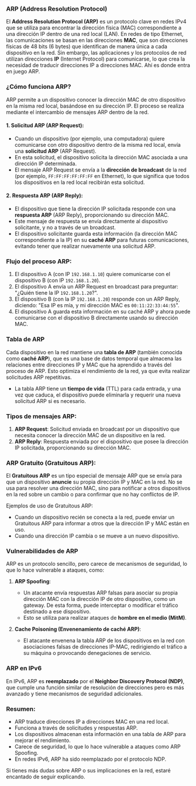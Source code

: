 ### ARP (Address Resolution Protocol)

El **Address Resolution Protocol (ARP)** es un protocolo clave en redes IPv4 que se utiliza para encontrar la dirección física (MAC) correspondiente a una dirección IP dentro de una red local (LAN). En redes de tipo Ethernet, las comunicaciones se basan en las direcciones **MAC**, que son direcciones físicas de 48 bits (6 bytes) que identifican de manera única a cada dispositivo en la red. Sin embargo, las aplicaciones y los protocolos de red utilizan direcciones **IP** (Internet Protocol) para comunicarse, lo que crea la necesidad de traducir direcciones IP a direcciones MAC. Ahí es donde entra en juego ARP.

### ¿Cómo funciona ARP?

ARP permite a un dispositivo conocer la dirección MAC de otro dispositivo en la misma red local, basándose en su dirección IP. El proceso se realiza mediante el intercambio de mensajes ARP dentro de la red.

#### 1. Solicitud ARP (ARP Request):
- Cuando un dispositivo (por ejemplo, una computadora) quiere comunicarse con otro dispositivo dentro de la misma red local, envía una **solicitud ARP** (ARP Request).
- En esta solicitud, el dispositivo solicita la dirección MAC asociada a una dirección IP determinada.
- El mensaje ARP Request se envía a la **dirección de broadcast** de la red (por ejemplo, `FF:FF:FF:FF:FF:FF` en Ethernet), lo que significa que todos los dispositivos en la red local recibirán esta solicitud.

#### 2. Respuesta ARP (ARP Reply):
- El dispositivo que tiene la dirección IP solicitada responde con una **respuesta ARP** (ARP Reply), proporcionando su dirección MAC.
- Este mensaje de respuesta se envía directamente al dispositivo solicitante, y no a través de un broadcast.
- El dispositivo solicitante guarda esta información (la dirección MAC correspondiente a la IP) en su **caché ARP** para futuras comunicaciones, evitando tener que realizar nuevamente una solicitud ARP.

### Flujo del proceso ARP:

1. El dispositivo A (con IP `192.168.1.10`) quiere comunicarse con el dispositivo B (con IP `192.168.1.20`).
2. El dispositivo A envía un ARP Request en broadcast para preguntar: "¿Quién tiene la IP `192.168.1.20`?".
3. El dispositivo B (con la IP `192.168.1.20`) responde con un ARP Reply, diciendo: "Esa IP es mía, y mi dirección MAC es `00:11:22:33:44:55`".
4. El dispositivo A guarda esta información en su caché ARP y ahora puede comunicarse con el dispositivo B directamente usando su dirección MAC.

### Tabla de ARP

Cada dispositivo en la red mantiene una **tabla de ARP** (también conocida como **caché ARP**), que es una base de datos temporal que almacena las relaciones entre direcciones IP y MAC que ha aprendido a través del proceso de ARP. Esto optimiza el rendimiento de la red, ya que evita realizar solicitudes ARP repetitivas.

- La tabla ARP tiene un **tiempo de vida** (TTL) para cada entrada, y una vez que caduca, el dispositivo puede eliminarla y requerir una nueva solicitud ARP si es necesario.

### Tipos de mensajes ARP:

1. **ARP Request**: Solicitud enviada en broadcast por un dispositivo que necesita conocer la dirección MAC de un dispositivo en la red.
2. **ARP Reply**: Respuesta enviada por el dispositivo que posee la dirección IP solicitada, proporcionando su dirección MAC.

### ARP Gratuito (Gratuitous ARP):

El **Gratuitous ARP** es un tipo especial de mensaje ARP que se envía para que un dispositivo **anuncie** su propia dirección IP y MAC en la red. No se usa para resolver una dirección MAC, sino para notificar a otros dispositivos en la red sobre un cambio o para confirmar que no hay conflictos de IP.

Ejemplos de uso de Gratuitous ARP:
- Cuando un dispositivo recién se conecta a la red, puede enviar un Gratuitous ARP para informar a otros que la dirección IP y MAC están en uso.
- Cuando una dirección IP cambia o se mueve a un nuevo dispositivo.

### Vulnerabilidades de ARP

ARP es un protocolo sencillo, pero carece de mecanismos de seguridad, lo que lo hace vulnerable a ataques, como:

1. **ARP Spoofing**:
   - Un atacante envía respuestas ARP falsas para asociar su propia dirección MAC con la dirección IP de otro dispositivo, como un gateway. De esta forma, puede interceptar o modificar el tráfico destinado a ese dispositivo.
   - Esto se utiliza para realizar ataques de **hombre en el medio (MitM)**.

2. **Cache Poisoning (Envenenamiento de caché ARP)**:
   - El atacante envenena la tabla ARP de los dispositivos en la red con asociaciones falsas de direcciones IP-MAC, redirigiendo el tráfico a su máquina o provocando denegaciones de servicio.

### ARP en IPv6

En IPv6, ARP es **reemplazado** por el **Neighbor Discovery Protocol (NDP)**, que cumple una función similar de resolución de direcciones pero es más avanzado y tiene mecanismos de seguridad adicionales.

### Resumen:

- ARP traduce direcciones IP a direcciones MAC en una red local.
- Funciona a través de solicitudes y respuestas ARP.
- Los dispositivos almacenan esta información en una tabla de ARP para mejorar el rendimiento.
- Carece de seguridad, lo que lo hace vulnerable a ataques como ARP Spoofing.
- En redes IPv6, ARP ha sido reemplazado por el protocolo NDP.

Si tienes más dudas sobre ARP o sus implicaciones en la red, estaré encantado de seguir explicando.